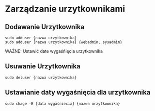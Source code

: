 # Zarządzanie urzytkownikami
## Dodawanie Urzytkownika 
```
sudo adduser {nazwa urzytkownika}
sudo adduser {nazwa urzytkownika} {webadmin, sysadmin}
```
WAŻNE: Ustawić date wygaśńięcia urzytkownika
## Usuwanie Urzytkownika
```
sudo deluser {nazwa urzytkownika}
```
## Ustawianie daty wygaśnięcia dla urzytkownika
```
sudo chage -E {data wygaśniecia} {nazwa urzytkownika}
```
## 
